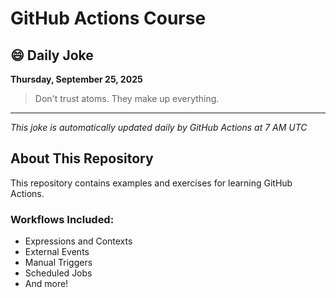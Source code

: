 # GitHub Actions Course

## 😄 Daily Joke

**Thursday, September 25, 2025**

> Don't trust atoms. They make up everything.

---

*This joke is automatically updated daily by GitHub Actions at 7 AM UTC*

## About This Repository

This repository contains examples and exercises for learning GitHub Actions.

### Workflows Included:
- Expressions and Contexts
- External Events
- Manual Triggers
- Scheduled Jobs
- And more!

